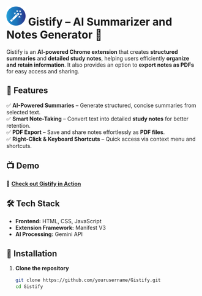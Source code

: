 #   <img src="https://github.com/ilakkiyan-j/Gistify/blob/main/icon.png" alt="Gistify Logo" width="50"> Gistify – AI Summarizer and Notes Generator 🚀  

Gistify is an **AI-powered Chrome extension** that creates **structured summaries** and **detailed study notes**, helping users efficiently **organize and retain information**. It also provides an option to **export notes as PDFs** for easy access and sharing.  

## 🎯 Features  
✅ **AI-Powered Summaries** – Generate structured, concise summaries from selected text.  
✅ **Smart Note-Taking** – Convert text into detailed **study notes** for better retention.  
✅ **PDF Export** – Save and share notes effortlessly as **PDF files**.  
✅ **Right-Click & Keyboard Shortcuts** – Quick access via context menu and shortcuts.  

## 📺 Demo  
🔗 **[Check out Gistify in Action](https://www.linkedin.com/posts/ilakkiyan-j_excited-to-share-gistify-ai-summarizer-activity-7308490510044647425-JgKF?utm_source=share&utm_medium=member_desktop&rcm=ACoAAEHRonUBc52UFbhgr9SKwmDdAV7xMsPCd2I)**  

## 🛠 Tech Stack  
- **Frontend:** HTML, CSS, JavaScript  
- **Extension Framework:** Manifest V3  
- **AI Processing:** Gemini API  

## 🚀 Installation  
1. **Clone the repository**  
   ```bash
   git clone https://github.com/yourusername/Gistify.git
   cd Gistify
